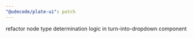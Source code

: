 ```yaml
---
"@udecode/plate-ui": patch
---
```


refactor node type determination logic in turn-into-dropdown component
